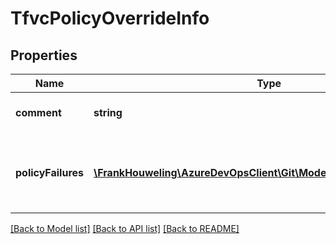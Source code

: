 # TfvcPolicyOverrideInfo

## Properties
Name | Type | Description | Notes
------------ | ------------- | ------------- | -------------
**comment** | **string** | Overidden policy comment. | [optional] 
**policyFailures** | [**\FrankHouweling\AzureDevOpsClient\Git\Model\TfvcPolicyFailureInfo[]**](TfvcPolicyFailureInfo.md) | Information on the failed policy that was overridden. | [optional] 

[[Back to Model list]](../README.md#documentation-for-models) [[Back to API list]](../README.md#documentation-for-api-endpoints) [[Back to README]](../README.md)


